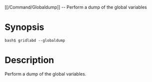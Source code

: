 [[/Command/Globaldump]] -- Perform a dump of the global variables

# Synopsis

~~~
bash$ gridlabd --globaldump                                            
~~~

# Description

Perform a dump of the global variables.


